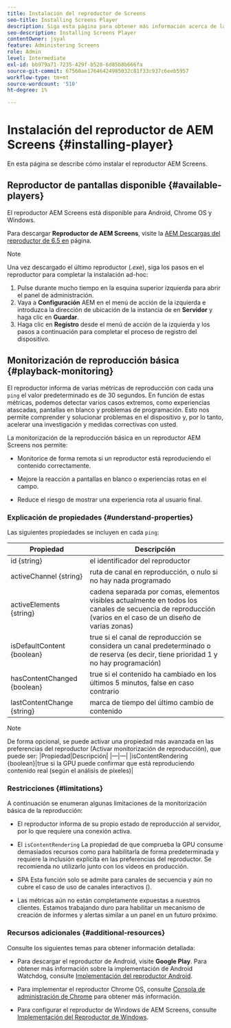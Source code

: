 ```yaml
---
title: Instalación del reproductor de Screens
seo-title: Installing Screens Player
description: Siga esta página para obtener más información acerca de la instalación del Reproductor de AEM Screens disponible.
seo-description: Installing Screens Player
contentOwner: jsyal
feature: Administering Screens
role: Admin
level: Intermediate
exl-id: bb979a71-7235-429f-b520-6d85b8b666fa
source-git-commit: 67560ae17646424985032c81f33c937c6eeb5957
workflow-type: tm+mt
source-wordcount: '510'
ht-degree: 1%

---
```


# Instalación del reproductor de AEM Screens {#installing-player}

En esta página se describe cómo instalar el reproductor AEM Screens.

## Reproductor de pantallas disponible {#available-players}

El reproductor AEM Screens está disponible para Android, Chrome OS y Windows.

Para descargar **Reproductor de AEM Screens**, visite la [AEM Descargas del reproductor de 6.5 en](https://download.macromedia.com/screens/) página.

>[!NOTE]
>
>Una vez descargado el último reproductor (*.exe*), siga los pasos en el reproductor para completar la instalación ad-hoc:
>
>1. Pulse durante mucho tiempo en la esquina superior izquierda para abrir el panel de administración.
>1. Vaya a **Configuración** AEM en el menú de acción de la izquierda e introduzca la dirección de ubicación de la instancia de en **Servidor** y haga clic en **Guardar**.
>1. Haga clic en **Registro** desde el menú de acción de la izquierda y los pasos a continuación para completar el proceso de registro del dispositivo.

## Monitorización de reproducción básica {#playback-monitoring}

El reproductor informa de varias métricas de reproducción con cada una `ping` el valor predeterminado es de 30 segundos. En función de estas métricas, podemos detectar varios casos extremos, como experiencias atascadas, pantallas en blanco y problemas de programación. Esto nos permite comprender y solucionar problemas en el dispositivo y, por lo tanto, acelerar una investigación y medidas correctivas con usted.

La monitorización de la reproducción básica en un reproductor AEM Screens nos permite:

* Monitorice de forma remota si un reproductor está reproduciendo el contenido correctamente.

* Mejore la reacción a pantallas en blanco o experiencias rotas en el campo.

* Reduce el riesgo de mostrar una experiencia rota al usuario final.

### Explicación de propiedades {#understand-properties}

Las siguientes propiedades se incluyen en cada `ping`:

| Propiedad | Descripción |
|---|---|
| id {string} | el identificador del reproductor |
| activeChannel {string} | ruta de canal en reproducción, o nulo si no hay nada programado |
| activeElements {string} | cadena separada por comas, elementos visibles actualmente en todos los canales de secuencia de reproducción (varios en el caso de un diseño de varias zonas) |
| isDefaultContent {boolean} | true si el canal de reproducción se considera un canal predeterminado o de reserva (es decir, tiene prioridad 1 y no hay programación) |
| hasContentChanged {boolean} | true si el contenido ha cambiado en los últimos 5 minutos, false en caso contrario |
| lastContentChange {string} | marca de tiempo del último cambio de contenido |

>[!NOTE]
>De forma opcional, se puede activar una propiedad más avanzada en las preferencias del reproductor (Activar monitorización de reproducción), que puede ser:
>|Propiedad|Descripción|
>|—|—|
>|isContentRendering {boolean}|true si la GPU puede confirmar que está reproduciendo contenido real (según el análisis de píxeles)|

### Restricciones {#limitations}

A continuación se enumeran algunas limitaciones de la monitorización básica de la reproducción:

* El reproductor informa de su propio estado de reproducción al servidor, por lo que requiere una conexión activa.

* El `isContentRendering` La propiedad de que comprueba la GPU consume demasiados recursos como para habilitarla de forma predeterminada y requiere la inclusión explícita en las preferencias del reproductor. Se recomienda no utilizarlo junto con los vídeos en producción.

* SPA Esta función solo se admite para canales de secuencia y aún no cubre el caso de uso de canales interactivos ().

* Las métricas aún no están completamente expuestas a nuestros clientes. Estamos trabajando duro para habilitar un mecanismo de creación de informes y alertas similar a un panel en un futuro próximo.

### Recursos adicionales {#additional-resources}

Consulte los siguientes temas para obtener información detallada:

* Para descargar el reproductor de Android, visite **Google Play**. Para obtener más información sobre la implementación de Android Watchdog, consulte [Implementación del reproductor Android](implementing-android-player.md).

* Para implementar el reproductor Chrome OS, consulte [Consola de administración de Chrome](implementing-chrome-os-player.md) para obtener más información.

* Para configurar el reproductor de Windows de AEM Screens, consulte [Implementación del Reproductor de Windows](implementing-windows-player.md).

